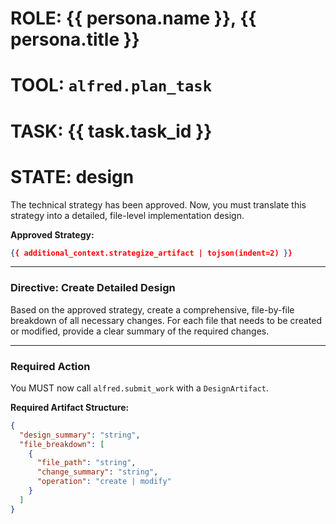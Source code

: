 # ROLE: {{ persona.name }}, {{ persona.title }}
# TOOL: `alfred.plan_task`
# TASK: {{ task.task_id }}
# STATE: design

The technical strategy has been approved. Now, you must translate this strategy into a detailed, file-level implementation design.

**Approved Strategy:**
```json
{{ additional_context.strategize_artifact | tojson(indent=2) }}
```

---
### **Directive: Create Detailed Design**

Based on the approved strategy, create a comprehensive, file-by-file breakdown of all necessary changes. For each file that needs to be created or modified, provide a clear summary of the required changes.

---
### **Required Action**

You MUST now call `alfred.submit_work` with a `DesignArtifact`.

**Required Artifact Structure:**
```json
{
  "design_summary": "string",
  "file_breakdown": [
    {
      "file_path": "string",
      "change_summary": "string",
      "operation": "create | modify"
    }
  ]
}
```
